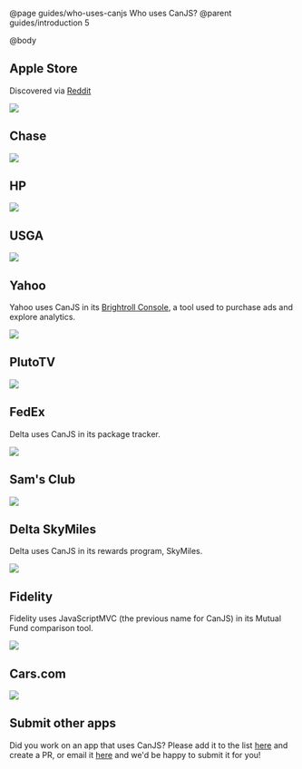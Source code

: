 @page guides/who-uses-canjs Who uses CanJS?
@parent guides/introduction 5

@body

## Apple Store

Discovered via [Reddit](https://www.reddit.com/r/javascript/comments/1kffau/apple_store_use_canjs_javascript_framework_not/)

<a href="http://www.apple.com/shop/buy-iphone/iphone-7"><img src="../../docs/can-guides/images/apps/AOS.png"></a>

## Chase

<img src="../../docs/can-guides/images/apps/chase.png">

## HP

<img src="../../docs/can-guides/images/apps/hp.png">

## USGA

<a href="http://www.usga.org/"><img src="../../docs/can-guides/images/apps/usga.png"></a>

## Yahoo

Yahoo uses CanJS in its [Brightroll Console](https://www.bitovi.com/blog/canjs-case-study-brightroll), a tool used to purchase ads and explore analytics.

<img src="../../docs/can-guides/images/apps/brightroll.png">

## PlutoTV

<a href="http://pluto.tv/watch"><img src="../../docs/can-guides/images/apps/plutotv.png"></a>

## FedEx

Delta uses CanJS in its package tracker.

<a href="https://www.fedex.com/apps/fedextrack/?action=track&cntry_code=us"><img src="../../docs/can-guides/images/apps/fedex.png"></a>

## Sam's Club

<a href="https://m.samsclub.com/locator?xid=hdr_locator"><img src="../../docs/can-guides/images/apps/sams.png"></a>


## Delta SkyMiles

Delta uses CanJS in its rewards program, SkyMiles.

<a href="http://www.skymilesshopping.com/"><img src="../../docs/can-guides/images/apps/delta.png"></a>


## Fidelity

Fidelity uses JavaScriptMVC (the previous name for CanJS) in its Mutual Fund comparison tool.

<a href="https://www.fidelity.com/fund-screener/research.shtml"><img src="../../docs/can-guides/images/apps/fidelity.png"></a>


## Cars.com

<a href="http://www.cars.com/go/configurator/helperEntry.jsp"><img src="../../docs/can-guides/images/apps/cars.png"></a>

## Submit other apps

Did you work on an app that uses CanJS? Please add it to the list [here](https://github.com/canjs/canjs/blob/master/docs/can-guides/introduction/who-uses.md) and create a PR, or email it [here](mailto:contact@bitovi.com) and we'd be happy to submit it for you!


[//]: # (Volkswagon)

[//]: # (Well's Fargo)

[//]: # (Walmart)

[//]: # (T-Mobile)
